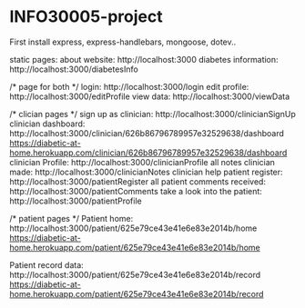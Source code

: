 # INFO30005-project

First install express, express-handlebars, mongoose, dotev..

static pages:
about website: 
http://localhost:3000
diabetes information: 
http://localhost:3000/diabetesInfo

/* page for both */
login: 
http://localhost:3000/login
edit profile: 
http://localhost:3000/editProfile
view data:
http://localhost:3000/viewData


/* clician pages */
sign up as clinician:
http://localhost:3000/clinicianSignUp
clinician dashboard:
http://localhost:3000/clinician/626b86796789957e32529638/dashboard
https://diabetic-at-home.herokuapp.com/clinician/626b86796789957e32529638/dashboard
clinician Profile:
http://localhost:3000/clinicianProfile
all notes clinician made:
http://localhost:3000/clinicianNotes
clinician help patient register:
http://localhost:3000/patientRegister
all patient comments received:
http://localhost:3000/patientComments
take a look into the patient:
http://localhost:3000/patientProfile


/* patient pages */
Patient home:
http://localhost:3000/patient/625e79ce43e41e6e83e2014b/home
https://diabetic-at-home.herokuapp.com/patient/625e79ce43e41e6e83e2014b/home

Patient record data: 
http://localhost:3000/patient/625e79ce43e41e6e83e2014b/record
https://diabetic-at-home.herokuapp.com/patient/625e79ce43e41e6e83e2014b/record
